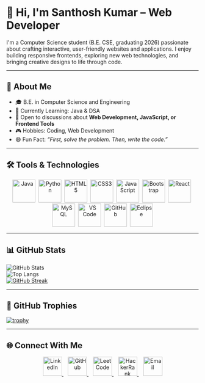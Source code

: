 # 👋 Hi, I'm Santhosh Kumar – Web Developer

I'm a Computer Science student (B.E. CSE, graduating 2026) passionate about crafting interactive, user-friendly websites and applications. I enjoy building responsive frontends, exploring new web technologies, and bringing creative designs to life through code.

---

## 🚀 About Me

- 🎓 B.E. in Computer Science and Engineering
- 🔭 Currently Learning: Java & DSA
- 💬 Open to discussions about **Web Development, JavaScript, or Frontend Tools**
- 🎮 Hobbies: Coding, Web Development
- 😄 Fun Fact: *“First, solve the problem. Then, write the code.”*

---

## 🛠️ Tools & Technologies

<p align="center">
  <img src="https://cdn.jsdelivr.net/gh/devicons/devicon/icons/java/java-original.svg" title="Java" alt="Java" width="60" height="60"/>&nbsp;
  <img src="https://cdn.jsdelivr.net/gh/devicons/devicon/icons/python/python-original.svg" title="Python" alt="Python" width="60" height="60"/>&nbsp;
  <img src="https://cdn.jsdelivr.net/gh/devicons/devicon/icons/html5/html5-original.svg" title="HTML5" alt="HTML5" width="60" height="60"/>&nbsp;
  <img src="https://cdn.jsdelivr.net/gh/devicons/devicon/icons/css3/css3-original.svg" title="CSS3" alt="CSS3" width="60" height="60"/>&nbsp;
  <img src="https://cdn.jsdelivr.net/gh/devicons/devicon/icons/javascript/javascript-original.svg" title="JavaScript" alt="JavaScript" width="60" height="60"/>&nbsp;
  <img src="https://cdn.jsdelivr.net/gh/devicons/devicon/icons/bootstrap/bootstrap-original.svg" title="Bootstrap" alt="Bootstrap" width="60" height="60"/>&nbsp;
  <img src="https://cdn.jsdelivr.net/gh/devicons/devicon/icons/react/react-original.svg" title="React" alt="React" width="60" height="60"/>&nbsp;
  <img src="https://cdn.jsdelivr.net/gh/devicons/devicon/icons/mysql/mysql-original.svg" title="MySQL" alt="MySQL" width="60" height="60"/>&nbsp;
  <img src="https://cdn.jsdelivr.net/gh/devicons/devicon/icons/vscode/vscode-original.svg" title="VS Code" alt="VS Code" width="60" height="60"/>&nbsp;
  <img src="https://cdn.jsdelivr.net/gh/devicons/devicon/icons/github/github-original.svg" title="GitHub" alt="GitHub" width="60" height="60"/>&nbsp;
  <img src="https://cdn.jsdelivr.net/gh/devicons/devicon/icons/eclipse/eclipse-original.svg" title="Eclipse" alt="Eclipse" width="60" height="60"/>
</p>

---

## 📊 GitHub Stats

![GitHub Stats](https://github-readme-stats.vercel.app/api?username=santhosh-103&show_icons=true&theme=tokyonight)  
![Top Langs](https://github-readme-stats.vercel.app/api/top-langs/?username=santhosh-103&layout=compact&theme=tokyonight)  
[![GitHub Streak](https://streak-stats.demolab.com?user=santhosh-103&theme=tokyonight)](https://git.io/streak-stats)

---

## 🏅 GitHub Trophies

[![trophy](https://github-profile-trophy.vercel.app/?username=santhosh-103&theme=onedark&margin-w=15)](https://github.com/ryo-ma/github-profile-trophy)

---

## 🌐 Connect With Me

<p align="center">
  <a href="https://linkedin.com/in/santhosh210" target="_blank">
    <img src="https://cdn.jsdelivr.net/gh/devicons/devicon/icons/linkedin/linkedin-original.svg" title="LinkedIn" alt="LinkedIn" width="50" height="50"/>
  </a>&nbsp;&nbsp;
  <a href="https://github.com/santhosh-103" target="_blank">
    <img src="https://cdn.jsdelivr.net/gh/devicons/devicon/icons/github/github-original.svg" title="GitHub" alt="GitHub" width="50" height="50"/>
  </a>&nbsp;&nbsp;
  <a href="https://leetcode.com/santhosh-10" target="_blank">
    <img src="https://upload.wikimedia.org/wikipedia/commons/1/19/LeetCode_logo_black.png" title="LeetCode" alt="LeetCode" width="50" height="50"/>
  </a>&nbsp;&nbsp;
  <a href="https://www.hackerrank.com/YOUR_HACKERRANK_USERNAME" target="_blank">
    <img src="https://upload.wikimedia.org/wikipedia/commons/6/65/HackerRank_logo.png" title="HackerRank" alt="HackerRank" width="50" height="50"/>
  </a>&nbsp;&nbsp;
  <a href="mailto:santhosh00cse@gmail.com" target="_blank">
    <img src="https://upload.wikimedia.org/wikipedia/commons/4/4e/Gmail_Icon.png" title="Email" alt="Email" width="50" height="50"/>
  </a>
</p>
